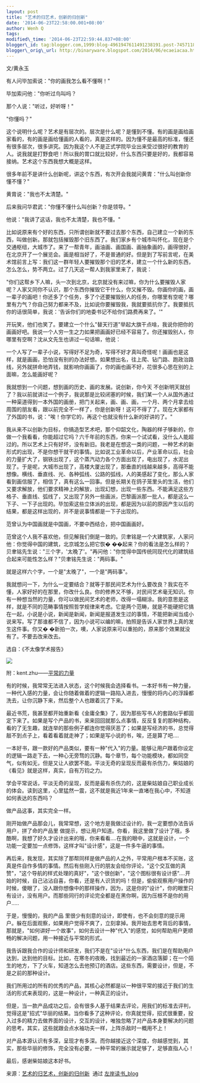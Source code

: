 ```yaml
--- 
layout: post 
title: "艺术的归艺术，创新的归创新" 
date: '2014-06-23T22:58:00.001+08:00' 
author: Wenh Q
tags:
modified\_time: '2014-06-23T22:59:44.837+08:00' 
blogger\_id: tag:blogger.com,1999:blog-4961947611491238191.post-7457118534851819820
blogger\_orig\_url: http://binaryware.blogspot.com/2014/06/ecaeiacaa.html
--- 
```

文/黄永玉



有人问毕加索说："你的画我怎么看不懂啊！"



毕加索问他："你听过鸟叫吗？



那个人说："听过，好听呀！"



"你懂吗？"



这个说明什么呢？艺术是有层次的。层次是什么呢？是懂到不懂。有的画是画给画家看的，有的画是画给懂画的人看的，真是这样的。因为懂不是最高的标准，懂还有很多层次，很多讲究。因为我这个人不是正式学院毕业出来受过很好的教育的人。说我就是打野食吧！所以我的胃口就比较好，什么东西只要是好的，我都容易接纳。艺术这个东西我想大概是这样。



很多年前不是讲什么创新呢，讲这个东西，有次开会我就问黄胄："什么叫创新你懂不懂？"



黄胄说："我也不太清楚。"



后来我问华君武："你懂不懂什么叫创新？你是领导。"



他说："我讲了这话，我也不太清楚，我也不懂。"



比如说原来有个好的东西，只所谓创新就不要过去那个东西，自己建立一个新的东西，叫做创新。那就包括摧毁那个旧东西了。我们家乡有个城市叫怀化，现在是个交通枢纽，大城市了。来了一帮青年，画油画、画国画、画抽象画的，画得很好，在北京开了一个展览会。画是相当好了，不是普通的好。但是到了写前言呢，在美术馆前言上写：我们这一群年轻人要摧毁那个旧的艺术，建立一个什么新的东西，怎么怎么，势不两立。过了几天这一帮人到我家里来了，我说：



"你们这帮乡下人嘛，头一次到北京，北京就没有来过嘛，你为什么要摧毁人家呢？人家又同你不认识，那个东西你摧毁它干什么，你又摧不毁。你画你的画，画一辈子的画吧！你还多了个任务，多了个还要摧毁别人的任务，你哪里有空呢？哪里有力气？你自己努力都来不及，比如说你要摧毁我，我就要抵抗你了。我要抵抗你的话很简单，我说：'告诉你们的地委书记不给你们路费再来了。'"



开玩笑，他们也笑了。要建立一个什么"替天行道"举起大旗干点啥，我说你把你的画画好吧。我说一个人穷一生之力如果把画画好已经不容易了。你还摧毁别人，你哪里有空啊？沈从文先生也讲过一句话嘛，他说：



一个人写了一辈子小说，写得好不足为奇，写得不好才真叫奇怪呢！画画也是这样，就是画画，恐怕没有别的办法好想。如果想出名，往上爬、钻门路、跑政治路线，另外就拼命地弄钱，就影响你画画了，你的画也画不好，花很多心思在别的上面嘛，怎么能画好呢？



我就想到一个问题，想到画的历史、画的发展。说创新，你今天
不创新明天就创了？我以前就讲过一个例子，我说那是比较闭塞的时候，我们某一个人从国外通过一种渠道得到一本外国的画册，把门关起来，画、画、画，一个月、两个月拿去给周围的朋友看，跟以前完全不一样了，你是创新呀！这可不得了了。现在大家都有了外国的书，说："唉！你学它的，再这个也就没有什么新的好讲的了。"



我从来不以创新为目标，你搞造型艺术吧，那个仰韶文化，陶器的样子够新的，你做一个我看看，你能超过它吗？六千年前的东西，你来一个试试看，没什么人能超过的。所以艺术上只有好坏，没有新旧。我老是在想这一类的问题，一种艺术的新形式的出现，不是你想干就干的事情。比如说工业革命以后，产业革命以后，社会的力量扩大了，钢铁出现了，这个蒸汽动力各个方面出现了，电出现了，水泥出
现了。于是呢，大城市出现了，高楼大厦出现了，那垂直的线越来越多，高得不能想像。横线、垂直线、光、各种弧线、公路的弧线，人的美感起了变化，那么人家看到画信服了，相信了，真有这么一回事。但是长期关在鸽子笼里头的生活，他们又要求解放，他们要求精神上的解放，出现幻想，出现一些东西。不能满足这些方格子、垂直线、弧线了，又出现了另外一些画派，巴黎画派那一批人，都是这么一下子、一下子出现的。毕加索这些立体派的出现，都是因为以前的原因产生以后的结果，都是这样出现的，并不是说事情都是一下子出现的。



范曾认为中国画就是中国画，不要中西结合，把中国画画好。



范曾这个人我不喜欢他，但见解我们倒是一致的。贝聿铭是一个大建筑家，人家问他：你觉得中国的建筑，北京城怎么把它恢�
��起来？你的看法是怎么样的？贝聿铭先生说："三个字，'太晚了'。"再问他："你觉得中国传统同现代化的建筑结合起来可能性怎么样？"贝聿铭先生说："两码事。"



就是这样六个字，一个是"太晚了"，一个是"两码事"。



我就想问一下，为什么一定要结合？就等于那民间艺术为什么要改良？我实在不懂，人家好好的在那里，你改什么良。你的修养又不够，对民间艺术毫无知识。你有一种想当然的力量，你可以做民间艺术的老师，改得一塌糊涂。我的意思是这样，就是不同的范畴事情按照哲学规律来考虑。它是两个范畴，就是不能硬把它搞在一起，小说是小说，新闻是新闻，新闻是报道发生过的事情，不能把新闻当成小说来写。写了那谁都不信了，因为小说可以编的嘛，拍照是告诉人家世界上真的发生这件事。你又�
�新拍一次，噢，人家说原来可以重拍的，原来那个效果就没有了。不要去改来改去。



选自：《不太像学术报告》



![](https://images-blogger-opensocial.googleusercontent.com/gadgets/proxy?url=http%3A%2F%2Fzreading-img.qiniudn.com%2Fyscx.jpg&container=blogger&gadget=a&rewriteMime=image%2F*)



附：kent.zhu——[平常的力量](http://www.ikent.me/blog/4208)





有的时候，我常常无法进入状态，这个时候我会选择看书。一本好书有一种力量，一种代入感的力量，会让你随着做着的逻辑一路陷入进去，慢慢的将内心的浮躁都洗去，让你沉静下来，然后整个人也跟着沉了下来。



最近书荒，我甚至都开始重新看《金庸全集》了，因为那些写书人的套路似乎都固定下来了。如果是写个产品的书，来来回回就那么点事情，反反复复的那种结构，看的了无生趣，就连举的那些例子都连你觉得厌恶了；如果是写经济的书，总觉得敲不到点子上，看着看着就走神了；如果是写小说的书，唉，还是算了吧….



一本好书，跟一款好的产品类似，要有一种"代入"的力量。能够让用户跟着你设定的逻辑一路走下去，一种心无旁骛的沉静。每个章节，每个功能模块，都如同空气，似有如无，但是又让人欲罢不能。平淡无奇的呈现反而最有杀伤力，柴姑娘的《看见》就是这样，真实，自有万钧之力。



学会平常说话，平淡无奇的呈现，反而是最有杀伤力的，这是柴姑娘自己职业成长的体会。读到这里，心里猛然一震，这不就是我近1年来一直堵在我心中，不知道如何表达的东西吗？



做产品这事，其实完全一样。



刚开始做产品那会儿，我常常想，这个地方是我做过设计的，我一定要想办法告诉用户，拼了命的产品里
做提示，想让用户知道。你看，我这里做了设计了哦，多酷啊，我想了好久才设计出来的哦，你来看看….在我的眼中，这就是设计，一个功能一定要加一点修饰，这样才叫"设计感"，这是一件多牛逼的事情。



再后来，我发现，其实除了那帮同样是做产品的人之外，平常用户根本不买账，这真是件自作多情的事情。然后有些刚入行的朋友会给你评论，"这个交互做的真赞"，"这个导航的样式处理的真好"，"这个很创新"，"这个图标很有设计感"….开始的时候，自己沾沾自喜，你看，还是有人识货的吗！但是，偷偷观察用户操作的时候，傻眼了，没人跟你想像中的那样操作，因为，这是你的"设计"，你的眼里只有设计，没有用户。而那些同行的评论完全都是在黑你啊，因为压根不是你的用户…..



于是，慢慢的，我的产品
里很少有刻意的设计，即使有，也不会刻意的提示用户。躲在后面观察，如果用户觉得不爽了，立刻拿掉。我开始去思考背后的事情，那就是，"如何讲好一个故事"，如何去设计一种"代入"的感觉，如何帮助用户更顺畅的解决问题，用一种接近与平常的形式。



我告诉跟我合作的设计师和研发，我们不是在"设计"什么东西，我们是在帮助用户达到，达到他的目标。比如，在寒冬的夜晚，找到最近的一家酒店落脚；在一个陌生的地方，下了火车，知道怎么去他预订的酒店。这些东西，需要设计，但是，不是之前的那种设计。



我们所用过的所有的优秀的产品，其核心必然都是以一种很平常的接近于我们的生活的形式来表现的，这是一种设计，一种真正的设计。



但是，当一款产品成功之后，会有很多人基于结果去评论，用我们的标准去评判，觉得这是"招式"华丽的结果。当你看多了这种评论，你真就觉得，招式很重要，投入过多的精力去做界面的设计，交互的设计，唯独忽略了对产品本身要解决的问题的思考。其实，这些就跟会点水袖功夫一样，上阵杀敌时一概用不上！



对产品本源认识有多深，呈现才有多深。而你越接近这个深度，你越感觉到，其实，那些华丽的修饰，完全没有必要，一种平常的展示就足够了，足够直指人心！



最后，感谢柴姑娘这本好书。

<div>




</div>

<div>

来源：[艺术的归艺术，创新的归创新](http://zreading.cn.feedsportal.com/c/35042/f/647833/s/3b97c87b/sc/38/l/0L0Szreading0Bcn0Carchives0C44180Bhtml/story01.htm)  通过 [左岸读书\_blog](http://www.zreading.cn/)

</div>
